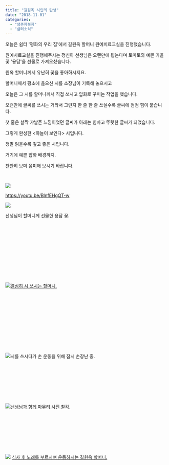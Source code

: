 ```yaml
---
title: "길원옥 시인의 탄생"
date: "2018-11-01"
categories: 
  - "생존자복지"
  - "쉼터소식"
---
```


오늘은 쉼터 '평화의 우리 집'에서 길원옥 할머니 원예치료교실을 진행했습니다.

원예치료교실을 진행해주시는 정신아 선생님은 오랜만에 뵙는다며 토마토와 예쁜 가을 꽃 '용담'을 선물로 가져오셨습니다.

원옥 할머니께서 유난히 꽃을 좋아하시지요.

할머니께서 평소에 읊으신 시를 소장님이 기록해 놓으시고

오늘은 그 시를 할머니께서 직접 쓰시고 압화로 꾸미는 작업을 했습니다.

오랜만에 글씨를 쓰시는 거라서 그런지 한 줄 한 줄 쓰실수록 글씨에 점점 힘이 붙습니다.

첫 줄은 살짝 갸냘픈 느낌이었던 글씨가 아래는 힘차고 뚜렷한 글씨가 되었습니다.

그렇게 완성한 <하늘이 보인다> 시입니다.

정말 읽을수록 깊고 좋은 시입니다.

거기에 예쁜 압화 배경까지.

찬찬히 보며 음미해 보시기 바랍니다.

 

[![](http://womenandwar.net/kr/wp-content/uploads/2018/11/20181101_115317-1-768x1024.jpg)](http://womenandwar.net/kr/wp-content/uploads/2018/11/20181101_115317-1.jpg)

https://youtu.be/BlnfEHgQT-w

[![](http://womenandwar.net/kr/wp-content/uploads/2018/11/20181101_112220_HDR-225x300.jpg)](http://womenandwar.net/kr/wp-content/uploads/2018/11/20181101_112220_HDR.jpg)

선생님이 할머니께 선물한 용담 꽃.

 

 

 

 

 

 

[![](http://womenandwar.net/kr/wp-content/uploads/2018/11/20181101_112216-225x300.jpg)열심히 시 쓰시는 할머니.](http://womenandwar.net/kr/wp-content/uploads/2018/11/20181101_112216.jpg)

 

 

 

 

 

 

[![](http://womenandwar.net/kr/wp-content/uploads/2018/11/20181101_111402_HDR-300x225.jpg)](http://womenandwar.net/kr/wp-content/uploads/2018/11/20181101_111402_HDR.jpg)시를 쓰시다가 손 운동을 위해 잠시 손장난 중.

 

 

 

 

[![](http://womenandwar.net/kr/wp-content/uploads/2018/11/20181101_115331-300x225.jpg)선생님과 함께 마무리 사진 찰칵.](http://womenandwar.net/kr/wp-content/uploads/2018/11/20181101_115331.jpg)

 

 

 

 

 [![](http://womenandwar.net/kr/wp-content/uploads/2018/11/20181101_123307-225x300.jpg)](http://womenandwar.net/kr/wp-content/uploads/2018/11/20181101_123307.jpg) [식사 후 노래를 부르시며 운동하시는 길원옥 할머니.](http://womenandwar.net/kr/wp-content/uploads/2018/11/20181101_123307.jpg)
